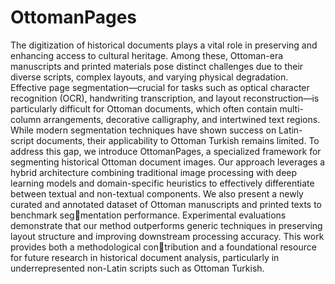 # OttomanPages

The digitization of historical documents plays a vital role in preserving and
enhancing access to cultural heritage. Among these, Ottoman-era manuscripts
and printed materials pose distinct challenges due to their diverse scripts,
complex layouts, and varying physical degradation. Effective page segmentation—crucial 
for tasks such as optical character recognition (OCR), handwriting
transcription, and layout reconstruction—is particularly difficult for Ottoman
documents, which often contain multi-column arrangements, decorative calligraphy, 
and intertwined text regions. While modern segmentation techniques have
shown success on Latin-script documents, their applicability to Ottoman Turkish
remains limited. To address this gap, we introduce OttomanPages, a specialized
framework for segmenting historical Ottoman document images. Our approach
leverages a hybrid architecture combining traditional image processing with deep
learning models and domain-specific heuristics to effectively differentiate between
textual and non-textual components. We also present a newly curated and
annotated dataset of Ottoman manuscripts and printed texts to benchmark seg￾mentation performance. 
Experimental evaluations demonstrate that our method
outperforms generic techniques in preserving layout structure and improving
downstream processing accuracy. This work provides both a methodological con￾tribution and a 
foundational resource for future research in historical document
analysis, particularly in underrepresented non-Latin scripts such as Ottoman
Turkish.
